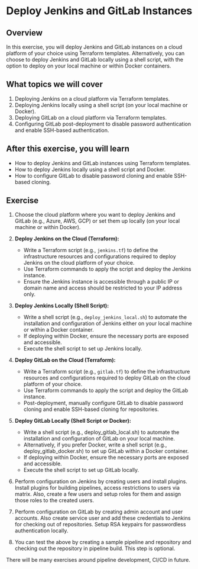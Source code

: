 # Deploy Jenkins and GitLab Instances

## Overview

In this exercise, you will deploy Jenkins and GitLab instances on a cloud platform of your choice using Terraform templates. Alternatively, you can choose to deploy Jenkins and GitLab locally using a shell script, with the option to deploy on your local machine or within Docker containers.

## What topics we will cover

1. Deploying Jenkins on a cloud platform via Terraform templates.
2. Deploying Jenkins locally using a shell script (on your local machine or Docker).
3. Deploying GitLab on a cloud platform via Terraform templates.
4. Configuring GitLab post-deployment to disable password authentication and enable SSH-based authentication.

## After this exercise, you will learn

-   How to deploy Jenkins and GitLab instances using Terraform templates.
-   How to deploy Jenkins locally using a shell script and Docker.
-   How to configure GitLab to disable password cloning and enable SSH-based cloning.

## Exercise

1. Choose the cloud platform where you want to deploy Jenkins and GitLab (e.g., Azure, AWS, GCP) or set them up locally (on your local machine or within Docker).

2. **Deploy Jenkins on the Cloud (Terraform):**

    - Write a Terraform script (e.g., `jenkins.tf`) to define the infrastructure resources and configurations required to deploy Jenkins on the cloud platform of your choice.
    - Use Terraform commands to apply the script and deploy the Jenkins instance.
    - Ensure the Jenkins instance is accessible through a public IP or domain name and access should be restricted to your IP address only.

3. **Deploy Jenkins Locally (Shell Script):**

    - Write a shell script (e.g., `deploy_jenkins_local.sh`) to automate the installation and configuration of Jenkins either on your local machine or within a Docker container.
    - If deploying within Docker, ensure the necessary ports are exposed and accessible.
    - Execute the shell script to set up Jenkins locally.

4. **Deploy GitLab on the Cloud (Terraform):**
    - Write a Terraform script (e.g., `gitlab.tf`) to define the infrastructure resources and configurations required to deploy GitLab on the cloud platform of your choice.
    - Use Terraform commands to apply the script and deploy the GitLab instance.
    - Post-deployment, manually configure GitLab to disable password cloning and enable SSH-based cloning for repositories.
5. **Deploy GitLab Locally (Shell Script or Docker):**
    - Write a shell script (e.g., deploy_gitlab_local.sh) to automate the installation and configuration of GitLab on your local machine.
    - Alternatively, if you prefer Docker, write a shell script (e.g., deploy_gitlab_docker.sh) to set up GitLab within a Docker container.
    - If deploying within Docker, ensure the necessary ports are exposed and accessible.
    - Execute the shell script to set up GitLab locally.
6. Perform configuration on Jenkins by creating users and install plugins. Install plugins for building pipelines, access restrictions to users via matrix. Also, create a few users and setup roles for them and assign those roles to the created users.
7. Perform configuration on GitLab by creating admin account and user accounts. Also create service user and add these credentials to Jenkins for checking out of repositories. Setup RSA keypairs for passwordless authentication locally.
8. You can test the above by creating a sample pipeline and repository and checking out the repository in pipeline build. This step is optional.

There will be many exercises around pipeline development, CI/CD in future.
